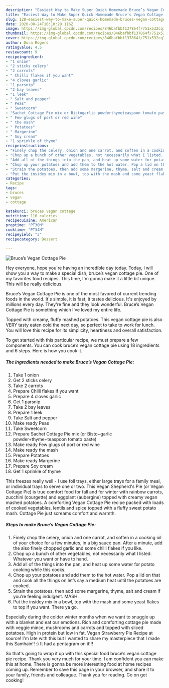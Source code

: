 ```yaml
---
description: "Easiest Way to Make Super Quick Homemade Bruce’s Vegan Cottage Pie"
title: "Easiest Way to Make Super Quick Homemade Bruce’s Vegan Cottage Pie"
slug: 128-easiest-way-to-make-super-quick-homemade-bruces-vegan-cottage-pie
date: 2020-08-24T16:10:28.116Z
image: https://img-global.cpcdn.com/recipes/846bafbbf137864f/751x532cq70/bruces-vegan-cottage-pie-recipe-main-photo.jpg
thumbnail: https://img-global.cpcdn.com/recipes/846bafbbf137864f/751x532cq70/bruces-vegan-cottage-pie-recipe-main-photo.jpg
cover: https://img-global.cpcdn.com/recipes/846bafbbf137864f/751x532cq70/bruces-vegan-cottage-pie-recipe-main-photo.jpg
author: Dora Rogers
ratingvalue: 4.5
reviewcount: 9
recipeingredient:
- "1 onion"
- "2 sticks celery"
- "2 carrots"
- " Chilli flakes if you want"
- "4 cloves garlic"
- "1 parsnip"
- "2 bay leaves"
- "1 leek"
- " Salt and pepper"
- " Peas"
- " Sweetcorn"
- "Sachet Cottage Pie mix or Bistogarlic powderthymeteaspoon tomato paste"
- " Few glugs of port or red wine"
- " the mash"
- " Potatoes"
- " Margerine"
- " Soy cream"
- "1 sprinkle of thyme"
recipeinstructions:
- "Finely chop the celery, onion and one carrot, and soften in a cooking oil of your choice for a few minutes, in a big sauce pan. After a minute, add the also finely chopped garlic and some chilli flakes if you like."
- "Chop up a bunch of other vegetables, not necessarily what I listed. Whatever you want or have to hand."
- "Add all of the things into the pan, and heat up some water for potato cooking while this cooks."
- "Chop up your potatoes and add them to the hot water. Pop a lid on that and cook all the things on let’s say a medium heat until the potatoes are cooked."
- "Strain the potatoes, then add some margerine, thyme, salt and cream if you’re feeling indulgent. MASH."
- "Put the insidey mix in a bowl, top with the mash and some yeast flakes to top if you want. There ya go."
categories:
- Recipe
tags:
- bruces
- vegan
- cottage

katakunci: bruces vegan cottage 
nutrition: 116 calories
recipecuisine: American
preptime: "PT30M"
cooktime: "PT34M"
recipeyield: "3"
recipecategory: Dessert

---
```



![Bruce’s Vegan Cottage Pie](https://img-global.cpcdn.com/recipes/846bafbbf137864f/751x532cq70/bruces-vegan-cottage-pie-recipe-main-photo.jpg)

Hey everyone, hope you're having an incredible day today. Today, I will show you a way to make a special dish, bruce’s vegan cottage pie. One of my favorites food recipes. This time, I'm gonna make it a little bit unique. This will be really delicious.

Bruce’s Vegan Cottage Pie is one of the most favored of current trending foods in the world. It's simple, it is fast, it tastes delicious. It's enjoyed by millions every day. They're fine and they look wonderful. Bruce’s Vegan Cottage Pie is something which I've loved my entire life.

Topped with creamy, fluffy mashed potatoes. This vegan cottage pie is also VERY tasty eaten cold the next day, so perfect to take to work for lunch. You will love this recipe for its simplicity, heartiness and overall satisfaction.


To get started with this particular recipe, we must prepare a few components. You can cook bruce’s vegan cottage pie using 18 ingredients and 6 steps. Here is how you cook it.

<!--inarticleads1-->

##### The ingredients needed to make Bruce’s Vegan Cottage Pie:

1. Take 1 onion
1. Get 2 sticks celery
1. Take 2 carrots
1. Prepare  Chilli flakes if you want
1. Prepare 4 cloves garlic
1. Get 1 parsnip
1. Take 2 bay leaves
1. Prepare 1 leek
1. Take  Salt and pepper
1. Make ready  Peas
1. Take  Sweetcorn
1. Prepare Sachet Cottage Pie mix (or Bisto+garlic powder+thyme+teaspoon tomato paste)
1. Make ready  Few glugs of port or red wine
1. Make ready  the mash
1. Prepare  Potatoes
1. Make ready  Margerine
1. Prepare  Soy cream
1. Get 1 sprinkle of thyme


This freezes really well - I use foil trays, either large trays for a family meal, or individual trays to serve one or two. This Vegan Shepherd&#39;s Pie (or Vegan Cottage Pie) is true comfort food for fall and for winter with rainbow carrots, zucchini (courgette) and eggplant (aubergine) topped with creamy vegan mashed potatoes. A comforting Vegan Cottage Pie recipe packed with loads of cooked vegetables, lentils and spice topped with a fluffy sweet potato mash. Cottage Pie just screams comfort and warmth. 

<!--inarticleads2-->

##### Steps to make Bruce’s Vegan Cottage Pie:

1. Finely chop the celery, onion and one carrot, and soften in a cooking oil of your choice for a few minutes, in a big sauce pan. After a minute, add the also finely chopped garlic and some chilli flakes if you like.
1. Chop up a bunch of other vegetables, not necessarily what I listed. Whatever you want or have to hand.
1. Add all of the things into the pan, and heat up some water for potato cooking while this cooks.
1. Chop up your potatoes and add them to the hot water. Pop a lid on that and cook all the things on let’s say a medium heat until the potatoes are cooked.
1. Strain the potatoes, then add some margerine, thyme, salt and cream if you’re feeling indulgent. MASH.
1. Put the insidey mix in a bowl, top with the mash and some yeast flakes to top if you want. There ya go.


Especially during the colder winter months when we want to snuggle up with a blanket and eat our emotions. Rich and comforting cottage pie made with veggie mince, mushrooms and carrots and topped with sliced potatoes. High in protein but low in fat. Vegan Strawberry Pie Recipe at source! I&#39;m late with this but I wanted to share my masterpiece that I made this Samhain!! :) It had a pentagram on it!!! 

So that's going to wrap it up with this special food bruce’s vegan cottage pie recipe. Thank you very much for your time. I am confident you can make this at home. There is gonna be more interesting food at home recipes coming up. Remember to save this page in your browser, and share it to your family, friends and colleague. Thank you for reading. Go on get cooking!
